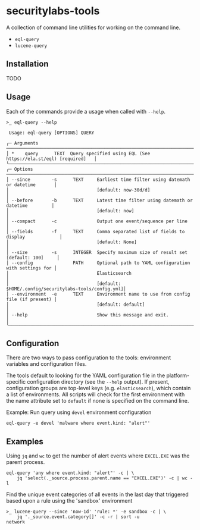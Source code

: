 # securitylabs-tools

A collection of command line utilities for working on the command line.

- `eql-query`
- `lucene-query`

## Installation

TODO

## Usage

Each of the commands provide a usage when called with `--help`.

```shell
>_ eql-query --help

 Usage: eql-query [OPTIONS] QUERY

╭─ Arguments ───────────────────────────────────────────────────────────────────────────╮
│ *    query      TEXT  Query specified using EQL (See https://ela.st/eql) [required]   │
╰───────────────────────────────────────────────────────────────────────────────────────╯
╭─ Options ─────────────────────────────────────────────────────────────────────────────╮
│ --since        -s      TEXT     Earliest time filter using datemath or datetime       │
│                                 [default: now-30d/d]                                  │
│ --before       -b      TEXT     Latest time filter using datemath or datetime         │
│                                 [default: now]                                        │
│ --compact      -c               Output one event/sequence per line                    │
│ --fields       -f      TEXT     Comma separated list of fields to display             │
│                                 [default: None]                                       │
│ --size         -s      INTEGER  Specify maximum size of result set [default: 100]     │
│ --config               PATH     Optional path to YAML configuration with settings for │
│                                 Elasticsearch                                         │
│                                 [default: $HOME/.config/securitylabs-tools/config.yml]│
│ --environment  -e      TEXT     Environment name to use from config file (if present) │
│                                 [default: default]                                    │
│ --help                          Show this message and exit.                           │
╰───────────────────────────────────────────────────────────────────────────────────────╯
```

## Configuration

There are two ways to pass configuration to the tools: environment variables and configuration files.

The tools default to looking for the YAML configuration file in the platform-specific configuration directory (see the `--help` output). If present, configuration groups are top-level keys (e.g. `elasticsearch`), which contain a list of environments. All scripts will check for the first environment with the name attribute set to `default`  if none is specified on the command line.

Example: Run query using `devel` environment configuration

```shell
eql-query -e devel 'malware where event.kind: "alert"'
```

## Examples

Using `jq` and `wc` to get the number of alert events where `EXCEL.EXE` was the parent process.

```shell
eql-query 'any where event.kind: "alert"' -c | \
    jq 'select(._source.process.parent.name == "EXCEL.EXE")' -c | wc -l
```

Find the unique event categories of all events in the last day that triggered based upon a rule using the 'sandbox' environment

```shell
>_ lucene-query --since 'now-1d' 'rule: *' -e sandbox -c | \
    jq '._source.event.category[]' -c -r | sort -u
network
```
